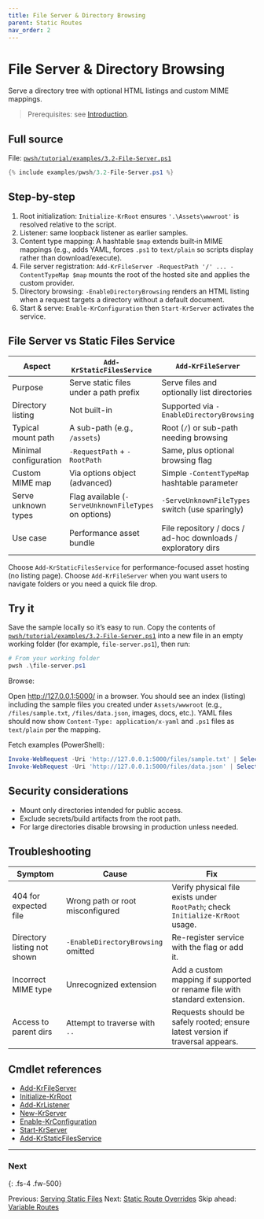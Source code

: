 ```yaml
---
title: File Server & Directory Browsing
parent: Static Routes
nav_order: 2
---
```


# File Server & Directory Browsing

Serve a directory tree with optional HTML listings and custom MIME mappings.

> Prerequisites: see [Introduction][Introduction].

## Full source

File: [`pwsh/tutorial/examples/3.2-File-Server.ps1`][3.2-File-Server.ps1]

```powershell
{% include examples/pwsh/3.2-File-Server.ps1 %}
```

## Step-by-step

1. Root initialization: `Initialize-KrRoot` ensures `'.\Assets\wwwroot'` is resolved relative to the script.
2. Listener: same loopback listener as earlier samples.
3. Content type mapping: A hashtable `$map` extends built‑in MIME mappings (e.g., adds YAML, forces `.ps1` to
   `text/plain` so scripts display rather than download/execute).
4. File server registration: `Add-KrFileServer -RequestPath '/' ... -ContentTypeMap $map` mounts the root of
   the hosted site and applies the custom provider.
5. Directory browsing: `-EnableDirectoryBrowsing` renders an HTML listing when a request targets a directory
   without a default document.
6. Start & serve: `Enable-KrConfiguration` then `Start-KrServer` activates the service.

## File Server vs Static Files Service

| Aspect                | `Add-KrStaticFilesService`                           | `Add-KrFileServer`                                           |
|-----------------------|------------------------------------------------------|--------------------------------------------------------------|
| Purpose               | Serve static files under a path prefix               | Serve files and optionally list directories                  |
| Directory listing     | Not built-in                                         | Supported via `-EnableDirectoryBrowsing`                     |
| Typical mount path    | A sub-path (e.g., `/assets`)                         | Root (`/`) or sub-path needing browsing                      |
| Minimal configuration | `-RequestPath` + `-RootPath`                         | Same, plus optional browsing flag                            |
| Custom MIME map       | Via options object (advanced)                        | Simple `-ContentTypeMap` hashtable parameter                 |
| Serve unknown types   | Flag available (`-ServeUnknownFileTypes` on options) | `-ServeUnknownFileTypes` switch (use sparingly)              |
| Use case              | Performance asset bundle                             | File repository / docs / ad-hoc downloads / exploratory dirs |

Choose `Add-KrStaticFilesService` for performance-focused asset hosting (no listing page). Choose
`Add-KrFileServer` when you want users to navigate folders or you need a quick file drop.

## Try it

Save the sample locally so it’s easy to run. Copy the contents of
[`pwsh/tutorial/examples/3.2-File-Server.ps1`][3.2-File-Server.ps1]
into a new file in an empty working folder (for example, `file-server.ps1`), then run:

```powershell
# From your working folder
pwsh .\file-server.ps1
```

Browse:

Open <http://127.0.0.1:5000/> in a browser. You should see an index (listing) including the sample files you created
under `Assets/wwwroot` (e.g., `/files/sample.txt`, `/files/data.json`, images, docs, etc.). YAML files should now show
`Content-Type: application/x-yaml` and `.ps1` files as `text/plain` per the mapping.

Fetch examples (PowerShell):

```powershell
Invoke-WebRequest -Uri 'http://127.0.0.1:5000/files/sample.txt' | Select-Object -ExpandProperty Content
Invoke-WebRequest -Uri 'http://127.0.0.1:5000/files/data.json' | Select-Object -ExpandProperty Content
```

## Security considerations

- Mount only directories intended for public access.
- Exclude secrets/build artifacts from the root path.
- For large directories disable browsing in production unless needed.

## Troubleshooting

| Symptom                     | Cause                              | Fix                                                                            |
|-----------------------------|------------------------------------|--------------------------------------------------------------------------------|
| 404 for expected file       | Wrong path or root misconfigured   | Verify physical file exists under `RootPath`; check `Initialize-KrRoot` usage. |
| Directory listing not shown | `-EnableDirectoryBrowsing` omitted | Re-register service with the flag or add it.                                   |
| Incorrect MIME type         | Unrecognized extension             | Add a custom mapping if supported or rename file with standard extension.      |
| Access to parent dirs       | Attempt to traverse with `..`      | Requests should be safely rooted; ensure latest version if traversal appears.  |

## Cmdlet references

- [Add-KrFileServer][Add-KrFileServer]
- [Initialize-KrRoot][Initialize-KrRoot]
- [Add-KrListener][Add-KrListener]
- [New-KrServer][New-KrServer]
- [Enable-KrConfiguration][Enable-KrConfiguration]
- [Start-KrServer][Start-KrServer]
- [Add-KrStaticFilesService][Add-KrStaticFilesService]

---

### Next

{: .fs-4 .fw-500}

Previous: [Serving Static Files](./1.Static-Routes)
Next: [Static Route Overrides](./3.Static-Override-Routes)
Skip ahead: [Variable Routes](../4.variable/index)

[3.2-File-Server.ps1]: /pwsh/tutorial/examples/3.2-File-Server.ps1
[Add-KrFileServer]: /pwsh/cmdlets/Add-KrFileServer
[Initialize-KrRoot]: /pwsh/cmdlets/Initialize-KrRoot
[Add-KrListener]: /pwsh/cmdlets/Add-KrListener
[New-KrServer]: /pwsh/cmdlets/New-KrServer
[Enable-KrConfiguration]: /pwsh/cmdlets/Enable-KrConfiguration
[Start-KrServer]: /pwsh/cmdlets/Start-KrServer
[Add-KrStaticFilesService]: /pwsh/cmdlets/Add-KrStaticFilesService
[Introduction]: ../1.introduction/index#prerequisites
